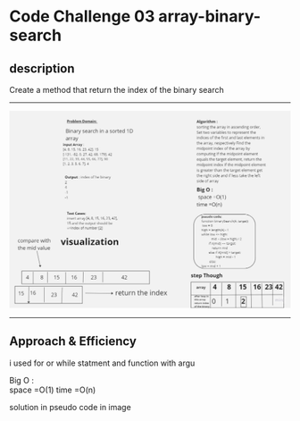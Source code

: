 # Code Challenge 03 array-binary-search

## description

 Create a method that return the index of  the binary search


---

![Class 03](./codechallenge3.jpg)

---

## Approach & Efficiency
i used for or while  statment and function with argu

Big O :  
space =O(1)
time =O(n)

solution in pseudo code in image